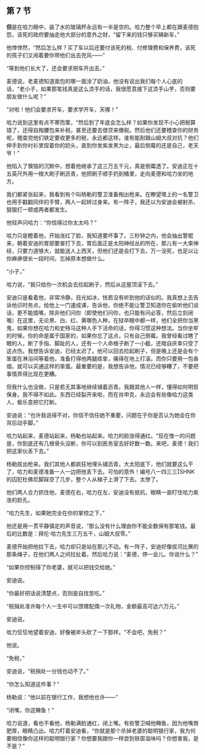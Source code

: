 ## 第 7 节

<strong>但</strong>是在哈力眼中，装了水的玻璃杯永远有一半是空的。哈力整个早上都在跟麦德抱怨，该死的政府要抽走他大部分的意外之财，“留下来的钱只够买辆新车，”

他悻悻然，“然后怎么样？买了车以后还要付该死的税、付修理费和保养费，该死的孩子们又闹着要你带他们出去兜风——”

“等到他们长大了，还会要求把车开出去，”

麦德说，老麦德知道面包的哪一面涂了奶油，他没有说出我们每个人心底的话，“老小子，如果那笔钱真是这么烫手的话，我很愿意接下这烫手山芋，否则要朋友做什么呢？”

“对啦！他们会要求开车，要求学开车，天哪！”

哈力说到这里有点不寒而栗，“然后到了年底会怎么样？如果你发现不小心把税算错了，还得自掏腰包来补税，甚至还要去借贷来缴税。然后他们还要稽查你的财务呢，稽查完他们铁定要收更多的税，永远都这样。谁有能耐跟山姆大叔对抗？他们伸手到你衬衫里捏着你的奶头，直到你发紫发黑为止，最后倒霉的还是自己，老天爷！”

他陷入了懊恼的沉默中，想着他继承了这三万五千元，真是倒霉透了。安迪正在十五英尺外用一根大刷子刷沥青，他把刷子顺手扔到桶里，走向麦德和哈力坐的地方。

我们都紧张起来，我看到有个叫杨勒的警卫准备掏出枪来。在瞭望塔上的一名警卫也用手戳戳同伴的手臂，两人一起转过身来。有一阵子，我还以为安迪会被射杀、狠狠打一顿或两者都发生。

他轻声问哈力：“你信得过你太太吗？”

哈力只是瞪着他，开始涨红了脸，我知道要坏事了。三秒钟之内，他会抽出警棍来，朝着安迪的胃部要害打下去，胃后面正是太阳神经丛的所在，那儿有一大束神经，只要力道够大，就能送人上西天，但他们还是会打下去，万一没死，也足以让你麻痹很长一段时间，忘掉原本想做什么。

“小子，”

哈力说，“我只给你一次机会去捡起刷子，然后从这屋顶滚下去。”

安迪只是看着他，非常冷静，目光如冰，恍若没有听到他的话似的。我真想上去告诉他识时务点，给他上一门速成课，告诉他，你绝不能让警卫知道你在偷听他们谈话，更不能插嘴，除非他们问你（即使他们问你，也只能有问必答，然后立刻闭嘴）在这里，无论黑、白、红、黄哪色人种，在狱卒眼中都一样，他们全把你当黑鬼，如果你想在哈力和史特马这种人手下活命的话，你得习惯这种想法。当你坐牢的时候，你的命是属于国家的，如果你忘了这点，只有自己倒霉。我曾经看过瞎了眼的人，断了手指、脚趾的人，还有一个人命根子断了一小截，还暗自庆幸只受了这点伤。我想告诉安迪，已经太迟了。他可以回去捡起刷子，但是晚上还是会有个笨蛋在淋浴间等着他，准备打得他两腿痉挛，痛得在地上打滚。而你只要用一包香烟，就可以买通这样的笨蛋。最重要的是，我想告诉他，情况已经够糟了，不要把事情弄得比现在更糟。

但我什么也没做，只是若无其事地继续铺着沥青。我跟其他人一样，懂得如何明哲保身。我不得不如此。东西已经裂开来啦，而在肖申克，永远会有些像哈力这类人，极乐意把它打断。

安迪说：“也许我说得不对，你信不信任她不重要，问题在于你是否认为她会在你背后动手脚。”

哈力站起来，麦德站起来，杨勒也站起来。哈力的脸涨得通红。“现在惟一的问题是，你到底还有几根骨头没断，你可以到医务室去好好数一数。来吧，麦德！我们把这家伙丢下去。”

杨勒拔出枪来。我们其他人都疯狂地埋头铺沥青。大太阳底下，他们就要这么干了，哈力和麦德准备一人一边把他丢下去。可怕的意外！编号八一四三三SHNK 的囚犯杜佛尼脚踩空了几步，整个人从梯子上滑了下去。太惨了。

他们两人合力抓住他，麦德在右，哈力在左，安迪没有抵抗，眼睛一直盯住哈力紫涨的脸孔。

“哈力先生，如果她完全在你的掌控之下，”

他还是用一贯平静镇定的声音说，“那么没有什么理由你不能全数保有那笔钱。最后的比数是：拜伦·哈力先生三万五千，山姆大叔零。”

麦德开始把他拉下去，哈力却只是站在那儿不动。有一阵子，安迪好像拔河比赛的那条绳子，在他们两人之间拉扯着。然后哈力说：“麦德，停一会儿。你说什么？”

“如果你控制得了你老婆，就可以把钱交给她。”

安迪说。

“你最好把话说清楚点，否则是自找苦吃。”

“税捐处准许每个人一生中可以馈赠配偶一次礼物，金额最高可达六万元。”

安迪说。

哈力怔怔地望着安迪，好像被斧头砍了一下那样。“不会吧，免税？”

他说。

“免税，”

安迪说，“税捐处一分钱也动不了。”

“你怎么知道这件事？”

杨勒说：“他以前在银行工作，我想他也许——”

“闭嘴，你这鳟鱼！”

哈力说道，看也不看他，杨勒满脸通红，闭上嘴。有些警卫喊他鳟鱼，因为他嘴唇肥厚，眼睛凸出。哈力盯着安迪看，“你就是那个杀掉老婆的聪明银行家，我为何要相信像你这样的聪明银行家？你想要我跟你一样尝到铁窗滋味吗？你想害我，是不是？”